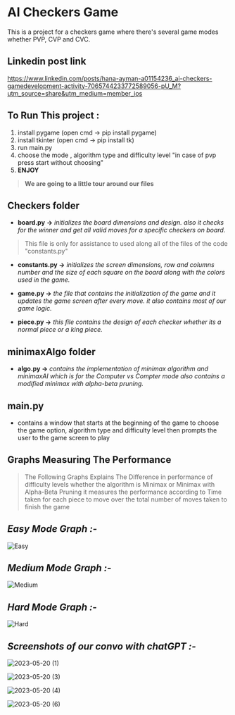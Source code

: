# AI Checkers Game
This is a project for a checkers game where there's several game modes whether PVP, CVP and CVC.

## **Linkedin post link**
https://www.linkedin.com/posts/hana-ayman-a01154236_ai-checkers-gamedevelopment-activity-7065744233772589056-pU_M?utm_source=share&utm_medium=member_ios

## To Run This project :

 1. install pygame (open cmd -> pip install pygame)
 2. install tkinter (open cmd -> pip install tk)
 3. run main.py 
 4. choose the mode , algorithm type and difficulty level "in case of pvp press start without choosing"
 5. **ENJOY**

> **We are going to a little tour around our files**
## Checkers folder

 - **board.py** **->** *initializes the board dimensions and design. also it checks for the winner and get all valid moves for a specific checkers on board.*
 > This file is only for assistance to used along all of the files of the code "constants.py"
 - **constants.py ->** *initializes the screen dimensions, row and columns number and the size of each square on the board along with the colors used in the game.*  
 
 
 - **game.py ->** *the file that contains the initialization of the game and it updates the game screen after every move. it also contains most of our game logic.*
 
 - **piece.py ->** *this file contains the design of each checker whether its a normal piece or a king piece.*

## minimaxAlgo folder

 - **algo.py ->** *contains the implementation of minimax algorithm and minimaxAI which is for the Computer vs Compter mode also contains a modified minimax with alpha-beta pruning.*

## main.py

 - contains a window that starts at the beginning of the game to choose the game option, algorithm type and difficulty level then prompts the user to the game screen to play

 ## Graphs Measuring The Performance
 

>  The Following Graphs Explains The Difference in performance of
> difficulty levels whether the algorithm is Minimax or Minimax with
> Alpha-Beta Pruning it measures the performance according to Time taken
> for each piece to move over the total number of moves taken to finish
> the game
 
## *Easy Mode Graph :-*

![Easy](https://github.com/HanaYehia1/AI-Checkers/assets/119138360/609342b6-ab50-4c28-b1a6-4bb23d7d63f0)

## *Medium Mode Graph :-*

![Medium](https://github.com/HanaYehia1/AI-Checkers/assets/119138360/1d686cab-5e36-4188-bf31-4d62f9922559)

## *Hard Mode Graph :-*

![Hard](https://github.com/HanaYehia1/AI-Checkers/assets/119138360/085e2154-5ec0-455d-9556-76aab6d0947a)

## *Screenshots of our convo with chatGPT :-*
![2023-05-20 (1)](https://github.com/HanaYehia1/AI-Checkers/assets/119336951/a57de8c5-b226-4769-bd09-b919628be3e5)

![2023-05-20 (3)](https://github.com/HanaYehia1/AI-Checkers/assets/119336951/893635ac-507d-44af-b549-0f7174359630)

![2023-05-20 (4)](https://github.com/HanaYehia1/AI-Checkers/assets/119336951/a5008d86-4580-49a0-b2d5-46df9f4f573b)

![2023-05-20 (6)](https://github.com/HanaYehia1/AI-Checkers/assets/119336951/af753c90-6520-46b0-a42f-80860b726d14)


